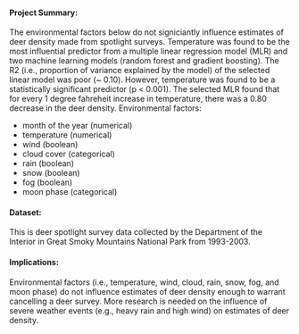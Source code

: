 #### Project Summary: 

The environmental factors below do not signiciantly influence estimates of deer density made from spotlight surveys.  Temperature was found to be the most influential predictor from a multiple linear regression model (MLR) and two machine learning models (random forest and gradient boosting).  The R2 (i.e., proportion of variance explained by the model) of the selected linear model was poor (~ 0.10).  However, temperature was found to be a statistically significant predictor (p < 0.001).  The selected MLR found that for every 1 degree fahreheit increase in temperature, there was a 0.80 decrease in the deer density. Environmental factors: 

* month of the year (numerical)
* temperature (numerical)
* wind (boolean)
* cloud cover (categorical)
* rain (boolean)
* snow (boolean)
* fog (boolean)
* moon phase (categorical)

#### Dataset: 

This is deer spotlight survey data collected by the Department of the Interior in Great Smoky Mountains National Park from 1993-2003.

####  Implications: 

Environmental factors (i.e., temperature, wind, cloud, rain, snow, fog, and moon phase) do not influence estimates of deer density enough to warrant cancelling a deer survey.  More research is needed on the influence of severe weather events (e.g., heavy rain and high wind) on estimates of deer density.  
